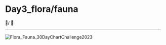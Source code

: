 # Day3_flora/fauna

🌳/ 🐶

----------------------------------------------------------------------------------------------------------------------------------------------

![Flora_Fauna_30DayChartChallenge2023](https://user-images.githubusercontent.com/53818579/229523676-79e9ccda-c1f6-4132-93fd-9754882173cf.png)
